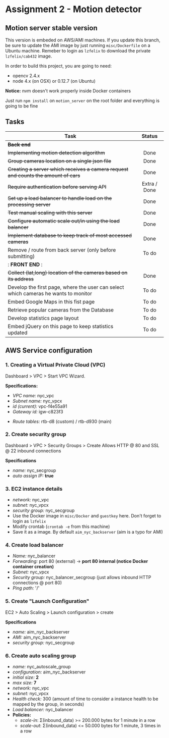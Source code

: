 # Assignment 2 - Motion detector

## Motion server stable version

This version is embeded on AWS/AMI machines. If you update this branch, be sure
to update the AMI image by just running ```misc/Dockerfile``` on a Ubuntu machine.
Remeber to login as ```lzfelix``` to download the private ```lzfelix/cab432```
image.

In order to build this project, you are going to need:

- opencv 2.4.x
- node 4.x (on OSX) or 0.12.7 (on Ubuntu)

**Notice:** nvm doesn't work properly inside Docker containers

Just run ```npm install``` on ```motion_server``` on the root folder and
everything is going to be fine


## Tasks

| Task           | Status         |
|----------------|:----------------:|
| **~~Back end~~**                      |
| ~~Implementing motion detection algorithm~~     | Done |
| ~~Group cameras location on a single j​son​ file~~ | Done |
| ~~Creating a server which receives a camera request and counts the amount of cars~~ | Done |
| ~~Require authentication before serving API~~ | Extra / Done |
| ~~Set up a load balancer to handle load on the processing server~~| Done |
| ~~Test manual scaling with this server~~ | Done |
| ~~Configure automatic scale out/in using the load balancer~~ | Done |
| ~~Implement database to keep track of most accessed cameras~~ | Done |
| Remove / route from back server (only before submitting)| To do |
|: **FRONT END** :|
| ~~Collect (lat,long) location of the cameras based on its address~~ | Done |
| Develop the first page, where the user can select which cameras he wants to monitor | To do |
| Embed Google Maps in this fist page |To do |
| Retrieve popular cameras from the Database | To do |
| Develop statistics page layout |To do |
| Embed jQuery on this page to keep statistics updated |To do |

## AWS Service configuration

### 1. Creating a Virtual Private Cloud (VPC)

Dashboard > VPC > Start VPC Wizard.

**Specifications:**

+ *VPC name:* nyc_vpc
+ *Subnet name:* nyc_vpcx
+ *id (current):* vpc-f4e55a91
+ *Gateway id:* igw-c823f3
* *Route tables:* rtb-d8 (custom) / rtb-d930 (main)

### 2. Create security group

Dashboard > VPC > Security Groups > Create
Allows HTTP @ 80 and SSL @ 22 inbound connections

**Specifications**

+ *name:* nyc_secgroup
+ *auto assign IP:* **true**

### 3. EC2 instance details

+ *network:* nyc_vpc
+ *subnet:* nyc_vpcx
+ *security group:* nyc_secgroup
+ Use the Docker image in ```misc/Docker``` and ```guestkey``` here. Don't forget to login as ```lzfelix```
+ Modify crontab (```crontab -e``` from this machine)
+ Save it as a image. By default ```aim_nyc_backserver``` (aim is a typo for AMI)

### 4. Create load balancer

+ *Name:* nyc_balancer
+ *Forwarding:* port 80 (external) -> **port 80 internal (notice Docker container creation)**
+ *Subnet:* nyc_vpcx
+ *Security group:* nyc_balancer_secgroup (just allows inbound HTTP connections @ port 80)
+ *Ping path:* '/'

### 5. Create "Launch Configuration"

EC2 > Auto Scaling > Launch configuration > create

**Specifications**
+ *name:* aim_nyc_backserver
+ *AMI:* aim_nyc_backserver
+ *security group:* nyc_secgroup

### 6. Create auto scaling group

+ *name:* nyc_autoscale_group
+ *configuration:* aim_nyc_backserver
+ *initial size:* **2**
+ *max size:* **7**
+ *network:* nyc_vpc
+ *subnet:* nyc_vpcx
+ *Health check:* 300 (amount of time to consider a instance health to be mapped by the group, in seconds)
+ *Load balancer:* nyc_balancer
+ **Policies:**
    + *scale-in*: Σ(inbound_data) >= 200.000 bytes for 1 minute in a row
    + *scale-out*: Σ(inbound_data) <= 50.000 bytes for 1 minute, 3 times in a row
